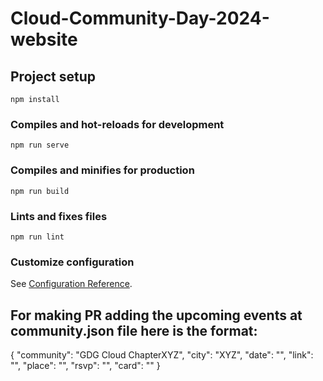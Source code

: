 # Cloud-Community-Day-2024-website

## Project setup
```
npm install
```

### Compiles and hot-reloads for development
```
npm run serve
```

### Compiles and minifies for production
```
npm run build
```

### Lints and fixes files
```
npm run lint
```

### Customize configuration
See [Configuration Reference](https://cli.vuejs.org/config/).

## For making PR adding the upcoming events at community.json file here is the format:
{
    "community": "GDG Cloud ChapterXYZ",
    "city": "XYZ",
    "date": "",
    "link": "",
    "place": "",
    "rsvp": "",
    "card": ""
  }
